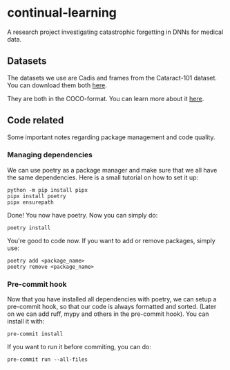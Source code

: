 # continual-learning
A research project investigating catastrophic forgetting in DNNs for medical data.

## Datasets
The datasets we use are Cadis and frames from the Cataract-101 dataset. 
You can download them both [here](https://ftp.itec.aau.at/datasets/ovid/InSegCat/index.html).

They are both in the COCO-format. You can learn more about it [here](https://cocodataset.org/#format-data).

## Code related
Some important notes regarding package management and code quality.
### Managing dependencies
We can use poetry as a package manager and make sure that we all have the same dependencies. Here is a small tutorial on how to set it up:
```
python -m pip install pipx
pipx install poetry
pipx ensurepath
```
Done! You now have poetry. Now you can simply do:
```
poetry install
```
You're good to code now. If you want to add or remove packages, simply use:
```
poetry add <package_name>
poetry remove <package_name>
```
### Pre-commit hook
Now that you have installed all dependencies with poetry, we can setup a pre-commit hook, so that our code is always formatted and sorted. (Later on we can add ruff, mypy and others in the pre-commit hook). You can install it with:
```
pre-commit install
```
If you want to run it before commiting, you can do:
```
pre-commit run --all-files
```
